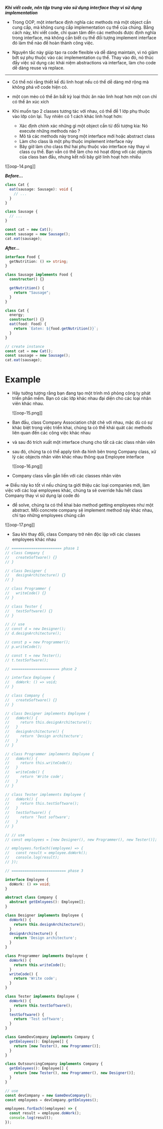 
***Khi viết code, nên tập trung vào sử dụng interface thay vì sử dụng implementation***

- Trong OOP, một interface định nghĩa các methods mà một object cần cung cấp, mà không cung cấp implementation cụ thể của chúng. Bằng cách này, khi viết code, chỉ quan tâm đến các methods được định nghĩa trong interface, mà không cần biết cụ thể đối tượng implement interface đó làm thế nào để hoàn thành công việc.

- Nguyên tắc này giúp tạo ra code flexible và dễ dàng maintain, vì nó giảm bớt sự phụ thuộc vào các implementation cụ thể. Thay vào đó, nó thúc đẩy việc sử dụng các khái niệm abstractions và interface, làm cho code dễ dàng reuse và replace.

---

- Có thể nói rằng thiết kế đủ linh hoạt nếu có thể dễ dàng mở rộng mà không phá vỡ code hiện có.

- một con mèo có thể ăn bất kỳ loại thức ăn nào linh hoạt hơn một con chỉ có thể ăn xúc xích

- Khi muốn tạo 2 classes tương tác với nhau, có thể để 1 lớp phụ thuộc vào lớp còn lại. Tuy nhiên có 1 cách khác linh hoạt hơn:

	+ Xác định chính xác những gì một object cần từ đối tượng kia: Nó execute những methods nào ?
	+ Mô tả các methods này trong một interface mới hoặc abstract class
	+ Làm cho class là một phụ thuộc implement interface này
	+ Bây giờ làm cho class thứ hai phụ thuộc vào interface này thay vì class cụ thể. Bạn vẫn có thể làm cho nó hoạt động với các objects của class ban đầu, nhưng kết nối bây giờ linh hoạt hơn nhiều
	

![[oop-14.png]]


***Before...***
```ts
class Cat {
  eat(sausage: Sausage): void {
    // ...
  }
}

class Sausage {
  // ...
}

const cat = new Cat();
const sausage = new Sausage();
cat.eat(sausage);

```
	

***After...***

```ts
interface Food {
  getNutrition: () => string;
}

class Sausage implements Food {
  constructor() {}

  getNutrition() {
    return "Sausage";
  }
}

class Cat {
  energy;
  constructor() {}
  eat(food: Food) {
    return `Eaten: ${food.getNutrition()}`;
  }
}

// create instance
const cat = new Cat();
const sausage = new Sausage();
cat.eat(sausage);

```

	
# Example

- Hãy tưởng tượng rằng bạn đang tạo một trình mô phỏng công ty phát triển phần mềm. Bạn có các lớp khác nhau đại diện cho các loại nhân viên khác nhau.

	![[oop-15.png]]
	

- Ban đầu, class Company Association chặt chẽ với nhau, mặc dù có sự khác biệt trong việc triển khai, chúng ta có thể khái quát các methods liên quan đến các công việc khác nhau

- và sau đó trích xuất một interface chung cho tất cả các class nhân viên

- sau đó, chúng ta có thể apply tính đa hình bên trong Company class, xử lý các objects nhân viên khác nhau thông qua Employee interface
	
	![[oop-16.png]]
	
	
- Company class vẫn gắn liền với các classes nhân viên

=> Điều này ko tốt vì nếu chúng ta giới thiệu các loại companies mới, làm việc với các loại employees khác, chúng ta sẽ override hầu hết class Company thay vì sử dụng lại code đó

- để solve, chúng ta có thể khai báo method getting employees như một abstract. Mỗi concrete company sẽ implement method này khác nhau, chỉ tạo những employees chúng cần

![[oop-17.png]]
	

- Sau khi thay đổi, class Company trở nên độc lập với các classes employees khác nhau


```ts
// ======================= phase 1
// class Company {
//   createSoftware() {}
// }

// class Designer {
//   designArchitecture() {}
// }

// class Programmer {
//   writeCode() {}
// }

// class Tester {
//   testSoftware() {}
// }

// // use
// const d = new Designer();
// d.designArchitecture();

// const p = new Programmer();
// p.writeCode();

// const t = new Tester();
// t.testSoftware();

// ====================== phase 2

// interface Employee {
//   doWork: () => void;
// }

// class Company {
//   createSoftware() {}
// }

// class Designer implements Employee {
//   doWork() {
//     return this.designArchitecture();
//   }
//   designArchitecture() {
//     return 'Design architecture';
//   }
// }

// class Programmer implements Employee {
//   doWork() {
//     return this.writeCode();
//   }
//   writeCode() {
//     return 'Write code';
//   }
// }

// class Tester implements Employee {
//   doWork() {
//     return this.testSoftware();
//   }
//   testSoftware() {
//     return 'Test software';
//   }
// }

// // use
// const employees = [new Designer(), new Programmer(), new Tester()];

// employees.forEach((employee) => {
//   const result = employee.doWork();
//   console.log(result);
// });

// ========================= phase 3

interface Employee {
  doWork: () => void;
}

abstract class Company {
  abstract getEmloyees(): Employee[];
}

class Designer implements Employee {
  doWork() {
    return this.designArchitecture();
  }
  designArchitecture() {
    return 'Design architecture';
  }
}

class Programmer implements Employee {
  doWork() {
    return this.writeCode();
  }
  writeCode() {
    return 'Write code';
  }
}

class Tester implements Employee {
  doWork() {
    return this.testSoftware();
  }
  testSoftware() {
    return 'Test software';
  }
}

class GameDevCompany implements Company {
  getEmloyees(): Employee[] {
    return [new Tester(), new Programmer()];
  }
}

class OutsourcingCompany implements Company {
  getEmloyees(): Employee[] {
    return [new Tester(), new Programmer(), new Designer()];
  }
}

// use
const devCompany = new GameDevCompany();
const employees = devCompany.getEmloyees();

employees.forEach((employee) => {
  const result = employee.doWork();
  console.log(result);
});

```


	
	

